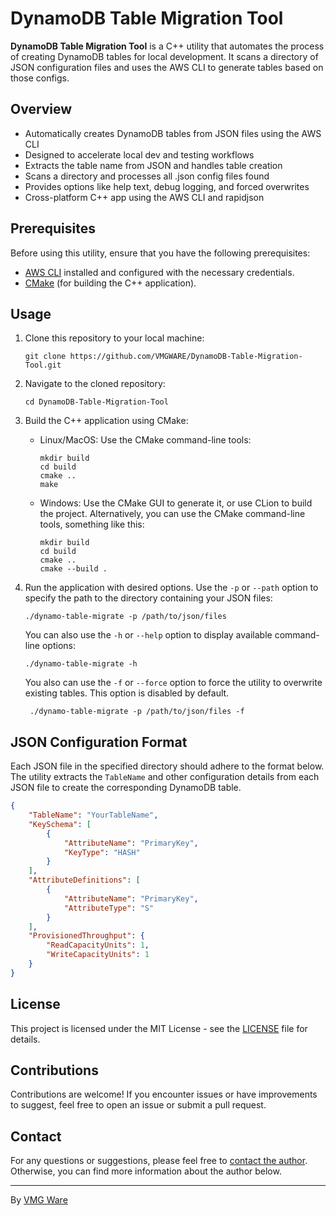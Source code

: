 # DynamoDB Table Migration Tool

**DynamoDB Table Migration Tool** is a C++ utility that automates the process of creating DynamoDB tables for local development. It scans a directory of JSON configuration files and uses the AWS CLI to generate tables based on those configs.

## Overview

- Automatically creates DynamoDB tables from JSON files using the AWS CLI
- Designed to accelerate local dev and testing workflows
- Extracts the table name from JSON and handles table creation
- Scans a directory and processes all .json config files found
- Provides options like help text, debug logging, and forced overwrites
- Cross-platform C++ app using the AWS CLI and rapidjson

## Prerequisites

Before using this utility, ensure that you have the following prerequisites:

- [AWS CLI](https://aws.amazon.com/cli/) installed and configured with the necessary credentials.
- [CMake](https://cmake.org/) (for building the C++ application).

## Usage

1. Clone this repository to your local machine:

   ```
   git clone https://github.com/VMGWARE/DynamoDB-Table-Migration-Tool.git
   ```

2. Navigate to the cloned repository:

   ```
   cd DynamoDB-Table-Migration-Tool
   ```

3. Build the C++ application using CMake:

    - Linux/MacOS: Use the CMake command-line tools:

        ```
        mkdir build
        cd build
        cmake ..
        make
        ```

    - Windows: Use the CMake GUI to generate it, or use CLion to build the project. Alternatively, you can use the CMake command-line tools, something like this:

        ```
        mkdir build
        cd build
        cmake ..
        cmake --build .
        ```  

4. Run the application with desired options. Use the `-p` or `--path` option to specify the path to the directory containing your JSON files:

   ```
   ./dynamo-table-migrate -p /path/to/json/files
   ```

   You can also use the `-h` or `--help` option to display available command-line options:

   ```
   ./dynamo-table-migrate -h
   ```

   You also can use the `-f` or `--force` option to force the utility to overwrite existing tables. This option is disabled by default.

   ```
    ./dynamo-table-migrate -p /path/to/json/files -f
    ```

## JSON Configuration Format

Each JSON file in the specified directory should adhere to the format below. The utility extracts the `TableName` and other configuration details from each JSON file to create the corresponding DynamoDB table.

```json
{
    "TableName": "YourTableName",
    "KeySchema": [
        {
            "AttributeName": "PrimaryKey",
            "KeyType": "HASH"
        }
    ],
    "AttributeDefinitions": [
        {
            "AttributeName": "PrimaryKey",
            "AttributeType": "S"
        }
    ],
    "ProvisionedThroughput": {
        "ReadCapacityUnits": 1,
        "WriteCapacityUnits": 1
    }
}
```

## License

This project is licensed under the MIT License - see the [LICENSE](LICENSE) file for details.

## Contributions

Contributions are welcome! If you encounter issues or have improvements to suggest, feel free to open an issue or submit a pull request.

## Contact

For any questions or suggestions, please feel free to [contact the author](mailto:developers@vmgware.dev). Otherwise, you can find more information about the author below.

---

By [VMG Ware](https://github.com/VMGWARE)
